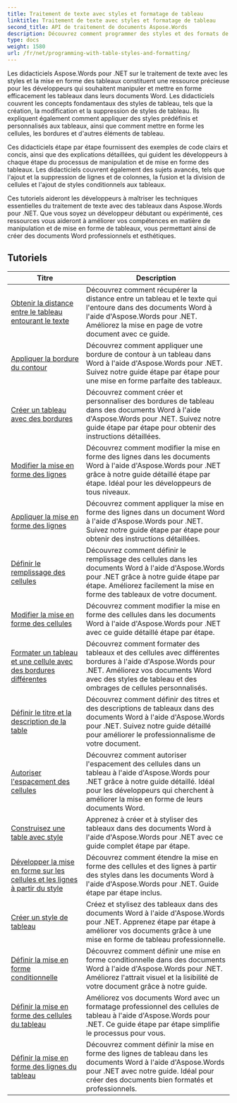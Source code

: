 ```yaml
---
title: Traitement de texte avec styles et formatage de tableau
linktitle: Traitement de texte avec styles et formatage de tableau
second_title: API de traitement de documents Aspose.Words
description: Découvrez comment programmer des styles et des formats de tableau dans Aspose.Words pour .NET. Apprenez à appliquer des styles prédéfinis, à personnaliser la mise en forme des cellules, les bordures et bien plus encore avec des didacticiels étape par étape et des exemples de code en C#.
type: docs
weight: 1580
url: /fr/net/programming-with-table-styles-and-formatting/
---
```

Les didacticiels Aspose.Words pour .NET sur le traitement de texte avec les styles et la mise en forme des tableaux constituent une ressource précieuse pour les développeurs qui souhaitent manipuler et mettre en forme efficacement les tableaux dans leurs documents Word. Les didacticiels couvrent les concepts fondamentaux des styles de tableau, tels que la création, la modification et la suppression de styles de tableau. Ils expliquent également comment appliquer des styles prédéfinis et personnalisés aux tableaux, ainsi que comment mettre en forme les cellules, les bordures et d'autres éléments de tableau.

Ces didacticiels étape par étape fournissent des exemples de code clairs et concis, ainsi que des explications détaillées, qui guident les développeurs à chaque étape du processus de manipulation et de mise en forme des tableaux. Les didacticiels couvrent également des sujets avancés, tels que l'ajout et la suppression de lignes et de colonnes, la fusion et la division de cellules et l'ajout de styles conditionnels aux tableaux.

Ces tutoriels aideront les développeurs à maîtriser les techniques essentielles du traitement de texte avec des tableaux dans Aspose.Words pour .NET. Que vous soyez un développeur débutant ou expérimenté, ces ressources vous aideront à améliorer vos compétences en matière de manipulation et de mise en forme de tableaux, vous permettant ainsi de créer des documents Word professionnels et esthétiques.

 ## Tutoriels
| Titre | Description |
| --- | --- |
| [Obtenir la distance entre le tableau entourant le texte](./get-distance-between-table-surrounding-text/) | Découvrez comment récupérer la distance entre un tableau et le texte qui l'entoure dans des documents Word à l'aide d'Aspose.Words pour .NET. Améliorez la mise en page de votre document avec ce guide. |
| [Appliquer la bordure du contour](./apply-outline-border/) | Découvrez comment appliquer une bordure de contour à un tableau dans Word à l'aide d'Aspose.Words pour .NET. Suivez notre guide étape par étape pour une mise en forme parfaite des tableaux. |
| [Créer un tableau avec des bordures](./build-table-with-borders/) | Découvrez comment créer et personnaliser des bordures de tableau dans des documents Word à l'aide d'Aspose.Words pour .NET. Suivez notre guide étape par étape pour obtenir des instructions détaillées. |
| [Modifier la mise en forme des lignes](./modify-row-formatting/) | Découvrez comment modifier la mise en forme des lignes dans les documents Word à l'aide d'Aspose.Words pour .NET grâce à notre guide détaillé étape par étape. Idéal pour les développeurs de tous niveaux. |
| [Appliquer la mise en forme des lignes](./apply-row-formatting/) | Découvrez comment appliquer la mise en forme des lignes dans un document Word à l'aide d'Aspose.Words pour .NET. Suivez notre guide étape par étape pour obtenir des instructions détaillées. |
| [Définir le remplissage des cellules](./set-cell-padding/) | Découvrez comment définir le remplissage des cellules dans les documents Word à l'aide d'Aspose.Words pour .NET grâce à notre guide étape par étape. Améliorez facilement la mise en forme des tableaux de votre document. |
| [Modifier la mise en forme des cellules](./modify-cell-formatting/) | Découvrez comment modifier la mise en forme des cellules dans les documents Word à l'aide d'Aspose.Words pour .NET avec ce guide détaillé étape par étape. |
| [Formater un tableau et une cellule avec des bordures différentes](./format-table-and-cell-with-different-borders/) | Découvrez comment formater des tableaux et des cellules avec différentes bordures à l'aide d'Aspose.Words pour .NET. Améliorez vos documents Word avec des styles de tableau et des ombrages de cellules personnalisés. |
| [Définir le titre et la description de la table](./set-table-title-and-description/) | Découvrez comment définir des titres et des descriptions de tableaux dans des documents Word à l'aide d'Aspose.Words pour .NET. Suivez notre guide détaillé pour améliorer le professionnalisme de votre document. |
| [Autoriser l'espacement des cellules](./allow-cell-spacing/) | Découvrez comment autoriser l'espacement des cellules dans un tableau à l'aide d'Aspose.Words pour .NET grâce à notre guide détaillé. Idéal pour les développeurs qui cherchent à améliorer la mise en forme de leurs documents Word. |
| [Construisez une table avec style](./build-table-with-style/) | Apprenez à créer et à styliser des tableaux dans des documents Word à l'aide d'Aspose.Words pour .NET avec ce guide complet étape par étape. |
| [Développer la mise en forme sur les cellules et les lignes à partir du style](./expand-formatting-on-cells-and-row-from-style/) | Découvrez comment étendre la mise en forme des cellules et des lignes à partir des styles dans les documents Word à l'aide d'Aspose.Words pour .NET. Guide étape par étape inclus. |
| [Créer un style de tableau](./create-table-style/) | Créez et stylisez des tableaux dans des documents Word à l'aide d'Aspose.Words pour .NET. Apprenez étape par étape à améliorer vos documents grâce à une mise en forme de tableau professionnelle. |
| [Définir la mise en forme conditionnelle](./define-conditional-formatting/) | Découvrez comment définir une mise en forme conditionnelle dans des documents Word à l'aide d'Aspose.Words pour .NET. Améliorez l'attrait visuel et la lisibilité de votre document grâce à notre guide. |
| [Définir la mise en forme des cellules du tableau](./set-table-cell-formatting/) | Améliorez vos documents Word avec un formatage professionnel des cellules de tableau à l'aide d'Aspose.Words pour .NET. Ce guide étape par étape simplifie le processus pour vous. |
| [Définir la mise en forme des lignes du tableau](./set-table-row-formatting/) | Découvrez comment définir la mise en forme des lignes de tableau dans les documents Word à l'aide d'Aspose.Words pour .NET avec notre guide. Idéal pour créer des documents bien formatés et professionnels. |